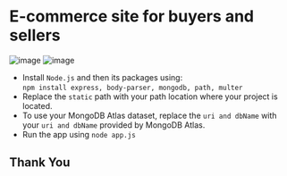 # E-commerce site for buyers and sellers

![image](https://github.com/Suoregnadrm/Buy-Sell/assets/101376497/3fc0f476-b950-4c11-91cb-6db76209589d)
![image](https://github.com/Suoregnadrm/Buy-Sell/assets/101376497/43021994-0ce9-4979-aa2a-1d8b9d90075f)

<ul>
  <li>Install <code>Node.js</code> and then its packages using:<br><code>npm install express, body-parser, mongodb, path, multer</code></li>
  <li>Replace the <code>static</code> path with your path location where your project is located.</li>
  <li>To use your MongoDB Atlas dataset, replace the <code>uri and dbName</code> with your <code>uri and dbName</code> provided by MongoDB Atlas.</li>
  <li>Run the app using <code>node app.js</code></li>
</ul>

## Thank You
